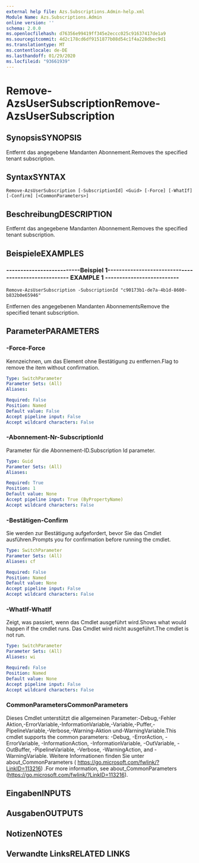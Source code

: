 ```yaml
---
external help file: Azs.Subscriptions.Admin-help.xml
Module Name: Azs.Subscriptions.Admin
online version: ''
schema: 2.0.0
ms.openlocfilehash: d76356e99419ff345e2eccc025c91637417de1a9
ms.sourcegitcommit: 4d2c178cd6df9151877b08d54c1f4a228dbec9d1
ms.translationtype: MT
ms.contentlocale: de-DE
ms.lasthandoff: 01/29/2020
ms.locfileid: "93661939"
---
```

# <span data-ttu-id="1848e-101">Remove-AzsUserSubscription</span><span class="sxs-lookup"><span data-stu-id="1848e-101">Remove-AzsUserSubscription</span></span>

## <span data-ttu-id="1848e-102">Synopsis</span><span class="sxs-lookup"><span data-stu-id="1848e-102">SYNOPSIS</span></span>
<span data-ttu-id="1848e-103">Entfernt das angegebene Mandanten Abonnement.</span><span class="sxs-lookup"><span data-stu-id="1848e-103">Removes the specified tenant subscription.</span></span>

## <span data-ttu-id="1848e-104">Syntax</span><span class="sxs-lookup"><span data-stu-id="1848e-104">SYNTAX</span></span>

```
Remove-AzsUserSubscription [-SubscriptionId] <Guid> [-Force] [-WhatIf] [-Confirm] [<CommonParameters>]
```

## <span data-ttu-id="1848e-105">Beschreibung</span><span class="sxs-lookup"><span data-stu-id="1848e-105">DESCRIPTION</span></span>
<span data-ttu-id="1848e-106">Entfernt das angegebene Mandanten Abonnement.</span><span class="sxs-lookup"><span data-stu-id="1848e-106">Removes the specified tenant subscription.</span></span>

## <span data-ttu-id="1848e-107">Beispiele</span><span class="sxs-lookup"><span data-stu-id="1848e-107">EXAMPLES</span></span>

### <span data-ttu-id="1848e-108">--------------------------Beispiel 1--------------------------</span><span class="sxs-lookup"><span data-stu-id="1848e-108">-------------------------- EXAMPLE 1 --------------------------</span></span>
```
Remove-AzsUserSubscription -SubscriptionId "c90173b1-de7a-4b1d-8600-b832b0e65946"
```

<span data-ttu-id="1848e-109">Entfernen des angegebenen Mandanten Abonnements</span><span class="sxs-lookup"><span data-stu-id="1848e-109">Remove the specified tenant subscription.</span></span>

## <span data-ttu-id="1848e-110">Parameter</span><span class="sxs-lookup"><span data-stu-id="1848e-110">PARAMETERS</span></span>

### <span data-ttu-id="1848e-111">-Force</span><span class="sxs-lookup"><span data-stu-id="1848e-111">-Force</span></span>
<span data-ttu-id="1848e-112">Kennzeichnen, um das Element ohne Bestätigung zu entfernen.</span><span class="sxs-lookup"><span data-stu-id="1848e-112">Flag to remove the item without confirmation.</span></span>

```yaml
Type: SwitchParameter
Parameter Sets: (All)
Aliases: 

Required: False
Position: Named
Default value: False
Accept pipeline input: False
Accept wildcard characters: False
```

### <span data-ttu-id="1848e-113">-Abonnement-Nr</span><span class="sxs-lookup"><span data-stu-id="1848e-113">-SubscriptionId</span></span>
<span data-ttu-id="1848e-114">Parameter für die Abonnement-ID.</span><span class="sxs-lookup"><span data-stu-id="1848e-114">Subscription Id parameter.</span></span>

```yaml
Type: Guid
Parameter Sets: (All)
Aliases: 

Required: True
Position: 1
Default value: None
Accept pipeline input: True (ByPropertyName)
Accept wildcard characters: False
```

### <span data-ttu-id="1848e-115">-Bestätigen</span><span class="sxs-lookup"><span data-stu-id="1848e-115">-Confirm</span></span>
<span data-ttu-id="1848e-116">Sie werden zur Bestätigung aufgefordert, bevor Sie das Cmdlet ausführen.</span><span class="sxs-lookup"><span data-stu-id="1848e-116">Prompts you for confirmation before running the cmdlet.</span></span>

```yaml
Type: SwitchParameter
Parameter Sets: (All)
Aliases: cf

Required: False
Position: Named
Default value: None
Accept pipeline input: False
Accept wildcard characters: False
```

### <span data-ttu-id="1848e-117">-WhatIf</span><span class="sxs-lookup"><span data-stu-id="1848e-117">-WhatIf</span></span>
<span data-ttu-id="1848e-118">Zeigt, was passiert, wenn das Cmdlet ausgeführt wird.</span><span class="sxs-lookup"><span data-stu-id="1848e-118">Shows what would happen if the cmdlet runs.</span></span>
<span data-ttu-id="1848e-119">Das Cmdlet wird nicht ausgeführt.</span><span class="sxs-lookup"><span data-stu-id="1848e-119">The cmdlet is not run.</span></span>

```yaml
Type: SwitchParameter
Parameter Sets: (All)
Aliases: wi

Required: False
Position: Named
Default value: None
Accept pipeline input: False
Accept wildcard characters: False
```

### <span data-ttu-id="1848e-120">CommonParameters</span><span class="sxs-lookup"><span data-stu-id="1848e-120">CommonParameters</span></span>
<span data-ttu-id="1848e-121">Dieses Cmdlet unterstützt die allgemeinen Parameter:-Debug,-Fehler Aktion,-ErrorVariable,-InformationVariable,-Variable,-Puffer,-PipelineVariable,-Verbose,-Warning-Aktion und-WarningVariable.</span><span class="sxs-lookup"><span data-stu-id="1848e-121">This cmdlet supports the common parameters: -Debug, -ErrorAction, -ErrorVariable, -InformationAction, -InformationVariable, -OutVariable, -OutBuffer, -PipelineVariable, -Verbose, -WarningAction, and -WarningVariable.</span></span> <span data-ttu-id="1848e-122">Weitere Informationen finden Sie unter about_CommonParameters ( https://go.microsoft.com/fwlink/?LinkID=113216) .</span><span class="sxs-lookup"><span data-stu-id="1848e-122">For more information, see about_CommonParameters (https://go.microsoft.com/fwlink/?LinkID=113216).</span></span>

## <span data-ttu-id="1848e-123">Eingaben</span><span class="sxs-lookup"><span data-stu-id="1848e-123">INPUTS</span></span>

## <span data-ttu-id="1848e-124">Ausgaben</span><span class="sxs-lookup"><span data-stu-id="1848e-124">OUTPUTS</span></span>

## <span data-ttu-id="1848e-125">Notizen</span><span class="sxs-lookup"><span data-stu-id="1848e-125">NOTES</span></span>

## <span data-ttu-id="1848e-126">Verwandte Links</span><span class="sxs-lookup"><span data-stu-id="1848e-126">RELATED LINKS</span></span>

